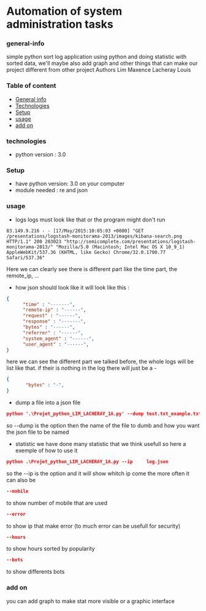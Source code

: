 # Automation of system administration tasks
### general-info
simple python sort log application using python and doing statistic with sorted data, we'll maybe also add graph and other things that can make our project different from other project 
Authors Lim Maxence Lacheray Louis 
### Table of content 
* [General info](#general-info)
* [Technologies](#technologies)
* [Setup](#setup)
* [usage](#usage)
* [add on](#addon)

### technologies
* python version : 3.0

### Setup 
* have python version: 3.0 on your computer 
* module needed : re and json
### usage 
* logs 
logs must look like that or the program might don't run 
```
83.149.9.216 - - [17/May/2015:10:05:03 +0000] "GET /presentations/logstash-monitorama-2013/images/kibana-search.png HTTP/1.1" 200 203023 "http://semicomplete.com/presentations/logstash-monitorama-2013/" "Mozilla/5.0 (Macintosh; Intel Mac OS X 10_9_1) AppleWebKit/537.36 (KHTML, like Gecko) Chrome/32.0.1700.77 Safari/537.36"
```
Here we can clearly see there is different part like the time part, the remote_ip, ...
* how json should look like 
it will look like this :
```json
{
      "time" : "-------",
      "remote-ip" : "------",
      "request" : "------",
      "response" : "-------",
      "bytes" : "------",
      "referrer" : "------",
      "system_agent" : "------",
      "user_agent" : "------",
}
```
here we can see the different part we talked before, the whole logs will be list like that.
if their is nothing in the log there will just be a -
```json
{
       "bytes" : "-",
}
```
* dump a file into a json file
 ```json
python '.\Projet_python_LIM_LACHERAY_1A.py' --dump test.txt_example.txt
```
so --dump is the option then the name of the file to dumb and how you want the json file to be named
* statistic
we have done many statistic that we think usefull so here a exemple of how to use it
 ```json
python .\Projet_python_LIM_LACHERAY_1A.py --ip     log.json
 ```
so the --ip is the option and it will show whitch ip come the more often  it can also be 
 ```json
--mobile
```
to show number of mobile that are used 
 ```json
--error
```
to show ip that make error (to much error can be usefull for security)
 ```json
--hours
```
to show hours sorted by popularity 
 ```json
--bots
```
to show differents bots 
### add on 
you can add graph to make stat more visible 
or a graphic interface